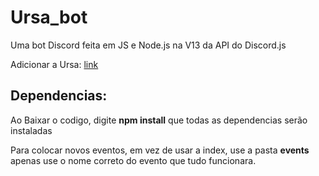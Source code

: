 # Ursa_bot
Uma bot Discord feita em JS e Node.js na V13 da API do Discord.js

Adicionar a Ursa: [link]([https://discord.com/api/oauth2/authorize?client_id=966087520469286962&permissions=8&scope=applications.commands%20bot](https://discord.com/api/oauth2/authorize?client_id=1194845972447117403&permissions=8&scope=bot+applications.commands))

<h2>Dependencias: </h2>
<p>Ao Baixar o codigo, digite <strong>npm install</strong> que todas as dependencias serão instaladas</p>

<p>Para colocar novos eventos, em vez de usar a index, use a pasta <strong>events</strong> apenas use o nome correto do evento que tudo funcionara.</p>

  

